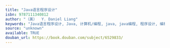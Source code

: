 ```yaml
---
title: "Java语言程序设计"
isbn: 9787111340812
author: "（美）  Y. Daniel Liang"
keywords: "Java语言程序设计, Java, 计算机/编程, java, java编程, 程序设计, 编程, 计算机"
source: "unknown"
available: TRUE
douban_url: https://book.douban.com/subject/6529833/
---
```

